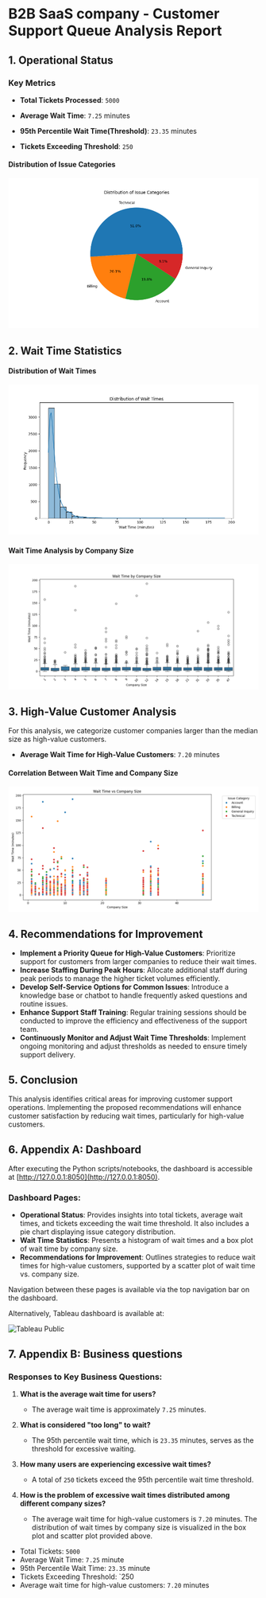 # B2B SaaS company - Customer Support Queue Analysis Report

## 1. Operational Status

### Key Metrics

- **Total Tickets Processed**: `5000`

- **Average Wait Time**: `7.25` minutes

- **95th Percentile Wait Time(Threshold)**: `23.35` minutes

- **Tickets Exceeding Threshold**: `250`

#### Distribution of Issue Categories

![Issue Categories Distribution:](images/issue_categories_pie.png)

## 2. Wait Time Statistics

#### Distribution of Wait Times
![Wait Time Distribution](images/wait_time_histogram.png)

#### Wait Time Analysis by Company Size
![Wait Time by Company Size](images/wait_time_by_company_size.png)

## 3. High-Value Customer Analysis

For this analysis, we categorize customer companies larger than the median size as high-value customers.

- **Average Wait Time for High-Value Customers**: `7.20` minutes

#### Correlation Between Wait Time and Company Size
![Wait Time vs Company Size](images/wait_time_vs_company_size.png)

## 4. Recommendations for Improvement

- **Implement a Priority Queue for High-Value Customers**: Prioritize support for customers from larger companies to reduce their wait times.
- **Increase Staffing During Peak Hours**: Allocate additional staff during peak periods to manage the higher ticket volumes efficiently.
- **Develop Self-Service Options for Common Issues**: Introduce a knowledge base or chatbot to handle frequently asked questions and routine issues.
- **Enhance Support Staff Training**: Regular training sessions should be conducted to improve the efficiency and effectiveness of the support team.
- **Continuously Monitor and Adjust Wait Time Thresholds**: Implement ongoing monitoring and adjust thresholds as needed to ensure timely support delivery.

## 5. Conclusion

This analysis identifies critical areas for improving customer support operations. Implementing the proposed recommendations will enhance customer satisfaction by reducing wait times, particularly for high-value customers.

## 6. Appendix A: Dashboard

After executing the Python scripts/notebooks, the dashboard is accessible at [http://127.0.0.1:8050](http://127.0.0.1:8050).

### Dashboard Pages:

- **Operational Status**: Provides insights into total tickets, average wait times, and tickets exceeding the wait time threshold. It also includes a pie chart displaying issue category distribution.
- **Wait Time Statistics**: Presents a histogram of wait times and a box plot of wait time by company size.
- **Recommendations for Improvement**: Outlines strategies to reduce wait times for high-value customers, supported by a scatter plot of wait time vs. company size.

Navigation between these pages is available via the top navigation bar on the dashboard.

Alternatively, Tableau dashboard is available at:

![Tableau Public]()

## 7. Appendix B: Business questions

### Responses to Key Business Questions:

1. **What is the average wait time for users?**
   - The average wait time is approximately `7.25` minutes.

2. **What is considered "too long" to wait?**
   - The 95th percentile wait time, which is `23.35` minutes, serves as the threshold for excessive waiting.

3. **How many users are experiencing excessive wait times?**
   - A total of `250` tickets exceed the 95th percentile wait time threshold.

4. **How is the problem of excessive wait times distributed among different company sizes?**
   - The average wait time for high-value customers is `7.20` minutes. The distribution of wait times by company size is visualized in the box plot and scatter plot provided above.


- Total Tickets: `5000`
- Average Wait Time: `7.25` minute
- 95th Percentile Wait Time: `23.35` minute
- Tickets Exceeding Threshold: `250
- Average wait time for high-value customers: `7.20` minutes